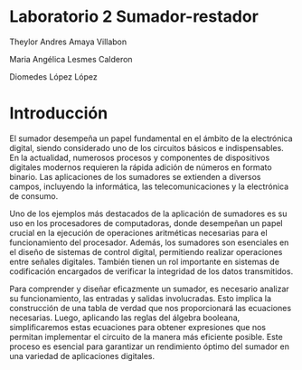 # Laboratorio 2 Sumador-restador

 Theylor Andres Amaya Villabon
 
 Maria Angélica Lesmes Calderon
 
 Diomedes López López
 
# Introducción
El sumador desempeña un papel fundamental en el ámbito de la electrónica digital, siendo considerado uno de los circuitos básicos e indispensables. En la actualidad, numerosos procesos y componentes de dispositivos digitales modernos requieren la rápida adición de números en formato binario. Las aplicaciones de los sumadores se extienden a diversos campos, incluyendo la informática, las telecomunicaciones y la electrónica de consumo.

Uno de los ejemplos más destacados de la aplicación de sumadores es su uso en los procesadores de computadoras, donde desempeñan un papel crucial en la ejecución de operaciones aritméticas necesarias para el funcionamiento del procesador. Además, los sumadores son esenciales en el diseño de sistemas de control digital, permitiendo realizar operaciones entre señales digitales. También tienen un rol importante en sistemas de codificación encargados de verificar la integridad de los datos transmitidos.

Para comprender y diseñar eficazmente un sumador, es necesario analizar su funcionamiento, las entradas y salidas involucradas. Esto implica la construcción de una tabla de verdad que nos proporcionará las ecuaciones necesarias. Luego, aplicando las reglas del álgebra booleana, simplificaremos estas ecuaciones para obtener expresiones que nos permitan implementar el circuito de la manera más eficiente posible. Este proceso es esencial para garantizar un rendimiento óptimo del sumador en una variedad de aplicaciones digitales.
